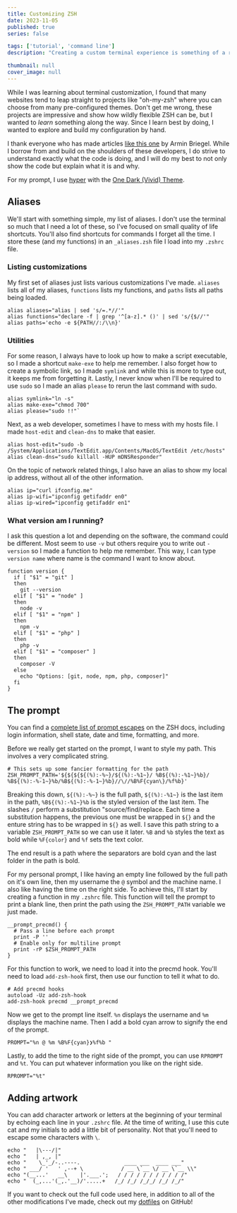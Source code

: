 ```yaml
---
title: Customizing ZSH
date: 2023-11-05
published: true
series: false

tags: ['tutorial', 'command line']
description: "Creating a custom terminal experience is something of a rite of passage for software developers, especially those who use the terminal every day. In this post, I take a tour through my current setup."

thumbnail: null
cover_image: null
---
```


While I was learning about terminal customization, I found that many websites tend to leap straight to projects like "oh-my-zsh" where you can choose from many pre-configured themes. Don't get me wrong, these projects are impressive and show how wildly flexible ZSH can be, but I wanted to *learn* something along the way. Since I learn best by doing, I wanted to explore and build my configuration by hand.

<div class="callout">
  I thank everyone who has made articles <a href="https://scriptingosx.com/2019/07/moving-to-zsh-06-customizing-the-zsh-prompt/" target="_blank">like this one</a> by Armin Briegel. While I borrow from and build on the shoulders of these developers, I do strive to understand exactly what the code is doing, and I will do my best to not only show the code but explain what it is and why.
</div>

For my prompt, I use [hyper](https://hyper.is/) with the [One Dark (Vivid) Theme](https://www.npmjs.com/package/hyper-one-dark-vivid).

## Aliases

We'll start with something simple, my list of aliases. I don't use the terminal so much that I need a lot of these, so I've focused on small quality of life shortcuts. You'll also find shortcuts for commands I forget all the time. I store these (and my functions) in an `_aliases.zsh` file I load into my `.zshrc` file.

### Listing customizations

My first set of aliases just lists various customizations I've made. `aliases` lists all of my aliases, `functions` lists my functions, and `paths` lists all paths being loaded.

```shell
alias aliases="alias | sed 's/=.*//'"
alias functions="declare -f | grep '^[a-z].* ()' | sed 's/{$//'"
alias paths='echo -e ${PATH//:/\\n}'
```

### Utilities

For some reason, I always have to look up how to make a script executable, so I made a shortcut `make-exe` to help me remember. I also forget how to create a symbolic link, so I made `symlink` and while this is more to type out, it keeps me from forgetting it. Lastly, I never know when I'll be required to use `sudo` so I made an alias `please` to rerun the last command with sudo.

```shell
alias symlink="ln -s"
alias make-exe="chmod 700"
alias please="sudo !!"`
```

Next, as a web developer, sometimes I have to mess with my hosts file. I made `host-edit` and `clean-dns` to make that easier.

```shell
alias host-edit="sudo -b /System/Applications/TextEdit.app/Contents/MacOS/TextEdit /etc/hosts"
alias clean-dns="sudo killall -HUP mDNSResponder"
```

On the topic of network related things, I also have an alias to show my local ip address, without all of the other information.

```shell
alias ip="curl ifconfig.me"
alias ip-wifi="ipconfig getifaddr en0"
alias ip-wired="ipconfig getifaddr en1"
```

### What version am I running?

I ask this question a lot and depending on the software, the command could be different. Most seem to use `-v` but others require you to write out `-version` so I made a function to help me remember. This way, I can type `version name` where name is the command I want to know about.

```shell
function version {
  if [ "$1" = "git" ]
  then
    git --version
  elif [ "$1" = "node" ]
  then
    node -v
  elif [ "$1" = "npm" ]
  then
    npm -v
  elif [ "$1" = "php" ]
  then
    php -v
  elif [ "$1" = "composer" ]
  then
    composer -V
  else
    echo "Options: [git, node, npm, php, composer]"
  fi
}
```

## The prompt

You can find a [complete list of prompt escapes](https://zsh.sourceforge.io/Doc/Release/Prompt-Expansion.html) on the ZSH docs, including login information, shell state, date and time, formatting, and more.

Before we really get started on the prompt, I want to style my path. This involves a very complicated string.

```shell
# This sets up some fancier formatting for the path
ZSH_PROMPT_PATH='${${${${(%):-%~}/${(%):-%1~}/ %B${(%):-%1~}%b}/ %B${(%):-%-1~}%b/%B${(%):-%-1~}%b}//\//%B%F{cyan\}/%f%b}'
```

Breaking this down, `${(%):-%~}` is the full path, `${(%):-%1~}` is the last item in the path, `%B${(%):-%1~}%b` is the styled version of the last item. The slashes `/` perform a substitution "source/find/replace. Each time a substitution happens, the previous one must be wrapped in `${}` and the enture string has to be wrapped in `${}` as well. I save this path string to a variable `ZSH_PROMPT_PATH` so we can use it later. `%B` and `%b` styles the text as bold while `%F{color}` and `%f` sets the text color.

The end result is a path where the separators are bold cyan and the last folder in the path is bold.

For my personal prompt, I like having an empty line followed by the full path on it's own line, then my username the `@` symbol and the machine name. I also like having the time on the right side. To achieve this, I'll start by creating a function in my `.zshrc` file. This function will tell the prompt to print a blank line, then print the path using the `ZSH_PROMPT_PATH` variable we just made.

```shell
__prompt_precmd() {
  # Pass a line before each prompt
  print -P ''
  # Enable only for multiline prompt
  print -rP $ZSH_PROMPT_PATH
}
```

For this function to work, we need to load it into the precmd hook. You'll need to load `add-zsh-hook` first, then use our function to tell it what to do.

```shell
# Add precmd hooks
autoload -Uz add-zsh-hook
add-zsh-hook precmd __prompt_precmd
```

Now we get to the prompt line itself. `%n` displays the username and `%m` displays the machine name. Then I add a bold cyan arrow to signify the end of the prompt.

```shell
PROMPT="%n @ %m %B%F{cyan}❯%f%b "
```

Lastly, to add the time to the right side of the prompt, you can use `RPROMPT` and `%t`. You can put whatever information you like on the right side.

```shell
RPROMPT="%t"
```

<!-- I've made a whole post on [how to get and display the status of Git](/posts/2023/zsh-display-git) as part of the prompt, so I'll leave that bit off of this, as it is fairly complicated. -->

## Adding artwork

You can add character artwork or letters at the beginning of your terminal by echoing each line in your `.zshrc` file. At the time of writing, I use this cute cat and my initials to add a little bit of personality. Not that you'll need to escape some characters with `\`.

```shell
echo "   |\---/|"
echo "   | ,_, |"
echo "    \_'_/-..----.              ____ ___  ____ ___"
echo " ___/ '   ' ,--+ \            / __ \`__ \/ __ \`__ \\"
echo "(__...'   __\    |'.___.';   / / / / / / / / / / /"
echo "  (_,...'(_,.'__)/'.....+   /_/ /_/ /_/_/ /_/ /_/"
```

If you want to check out the full code used here, in addition to all of the other modifications I've made, check out my [dotfiles](https://github.com/MattMcAdams/dotfiles) on GitHub!
